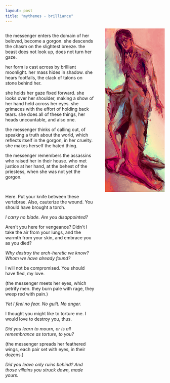 ```yaml
---
layout: post
title: "mythemes - brilliance"
---
```


<style>
  .double {
    display: grid;
  	grid-template-columns: 3fr 2fr;
  	grid-column-gap: 2rem;
  }
</style>

<div class="double" markdown="1">
<div markdown="1">  

  the messenger enters the domain of her beloved, become a gorgon. she descends the chasm on the slightest breeze. the beast does not look up, does not turn her gaze.
  
  her form is cast across by brilliant moonlight. her mass hides in shadow. she hears footfalls, the clack of talons on stone behind her.
  
  she holds her gaze fixed forward. she looks over her shoulder, making a show of her hand held across her eyes. she grimaces with the effort of holding back tears. she does all of these things, her heads uncountable, and also one.
  
  the messenger thinks of calling out, of speaking a truth about the world, which reflects itself in the gorgon, in her cruelty. she makes herself the hated thing.
  
  the messenger remembers the assassins who raised her in their house. who met justice at her hand, at the behest of the priestess, when she was not yet the gorgon.
  
  <br/>
  
  Here. Put your knife between these vertebrae. Also, cauterize the wound. You should have brought a torch.
  
  *I carry no blade. Are you disappointed?*
  
  Aren't you here for vengeance? Didn't I take the air from your lungs, and the warmth from your skin, and embrace you as you died?
  
  *Why destroy the arch-heretic we know? Whom we have already found?*
  
  I will not be compromised. You should have fled, my love.
  
  (the messenger meets her eyes, which petrify men. they burn pale with rage, they weep red with pain.)
  
  *Yet I feel no fear. No guilt. No anger.*
  
  I thought you might like to torture me. I would love to destroy you, thus.
  
  *Did you learn to mourn, or is all remembrance as torture, to you?*
  
  (the messenger spreads her feathered wings, each pair set with eyes, in their dozens.)
  
  *Did you leave only ruins behind? And those villains you struck down, made yours.*
  
</div>

<img src="/assets/blog/paints/virtue.png" style="max-height: 900px;"/>

</div>
